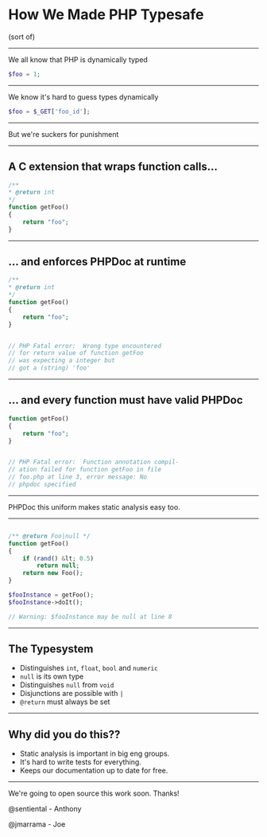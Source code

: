# How We Made PHP Typesafe

(sort of)

---

We all know that PHP is dynamically typed

```php
$foo = 1;
```

---

We know it's hard to guess types dynamically

```php
$foo = $_GET['foo_id'];
```

---

But we're suckers for punishment

---

## A C extension that wraps function calls...

```php
/**
* @return int
*/
function getFoo()
{
	return "foo";
}

```

---

## ... and enforces PHPDoc at runtime

```php
/**
* @return int
*/
function getFoo()
{
	return "foo";
}


// PHP Fatal error:  Wrong type encountered
// for return value of function getFoo
// was expecting a integer but
// got a (string) 'foo'

```


---

## ... and every function must have valid PHPDoc

```php
function getFoo()
{
	return "foo";
}


// PHP Fatal error:  Function annotation compil-
// ation failed for function getFoo in file
// foo.php at line 3, error message: No
// phpdoc specified
```

---

PHPDoc this uniform makes static analysis easy too.

---

```php

/** @return Foo|null */
function getFoo()
{
	if (rand() &lt; 0.5)
		return null;
	return new Foo();
}

$fooInstance = getFoo();
$fooInstance->doIt();

// Warning: $fooInstance may be null at line 8

```

---

## The Typesystem

* Distinguishes `int`, `float`, `bool` and `numeric`
* `null` is its own type
* Distinguishes `null` from `void`
* Disjunctions are possible with `|`
* `@return` must always be set

---

## Why did you do this??

* Static analysis is important in big eng groups.
* It's hard to write tests for everything.
* Keeps our documentation up to date for free.

---

We're going to open source this work soon. Thanks!

@sentiental - Anthony

@jmarrama - Joe